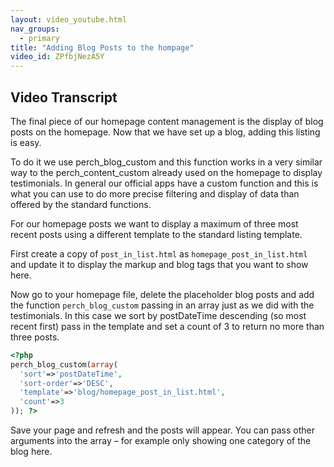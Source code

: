 ```yaml
---
layout: video_youtube.html
nav_groups:
  - primary
title: "Adding Blog Posts to the hompage"
video_id: ZPfbjNezA5Y
---
```

## Video Transcript

The final piece of our homepage content management is the display of blog posts on the homepage. Now that we have set up a blog, adding this listing is easy.

To do it we use perch_blog_custom and this function works in a very similar way to the perch_content_custom already used on the homepage to display testimonials. In general our official apps have a custom function and this is what you can use to do more precise filtering and display of data than offered by the standard functions.

For our homepage posts we want to display a maximum of three most recent posts using a different template to the standard listing template.

First create a copy of `post_in_list.html` as `homepage_post_in_list.html` and update it to display the markup and blog tags that you want to show here.

Now go to your homepage file, delete the placeholder blog posts and add the function `perch_blog_custom` passing in an array just as we did with the testimonials. In this case we sort by postDateTime descending (so most recent first) pass in the template and set a count of 3 to return no more than three posts.

```php
<?php
perch_blog_custom(array(
  'sort'=>'postDateTime',
  'sort-order'=>'DESC',
  'template'=>'blog/homepage_post_in_list.html',
  'count'=>3
)); ?>
```

Save your page and refresh and the posts will appear. You can pass other arguments into the array – for example only showing one category of the blog here.